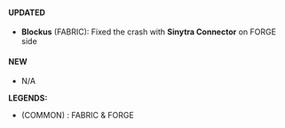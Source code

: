 #### UPDATED 
- **Blockus** (FABRIC): Fixed the crash with **Sinytra Connector** on FORGE side
  
#### NEW
- N/A

**LEGENDS:**
- (COMMON) : FABRIC & FORGE